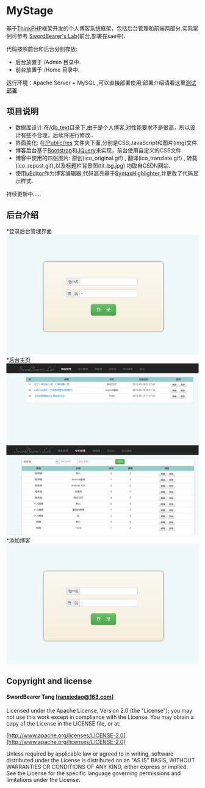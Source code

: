# MyStage

基于[ThinkPHP](https://github.com/liu21st/thinkphp)框架开发的个人博客系统框架，包括后台管理和前端两部分.实际案例可参考 [SwordBearer's Lab](http://www.swordbearer.sinaapp.com)(前台,部署在sae中).

代码按照前台和后台分别存放:
+ 后台放置于 /Admin 目录中.
+ 前台放置于 /Home 目录中.
  
运行环境：Apache Server + MySQL ,可以直接部署使用;部署介绍请看这里[测试部署](https://github.com/SwordBearer/MyStage/blob/master/测试部署.md)

## 项目说明

* 数据库设计:在[/db_text](https://github.com/SwordBearer/MyStage/tree/master/db_text)目录下,由于是个人博客,对性能要求不是很高，所以设计有些不合理，后续将进行修改..
* 界面美化: 在[/Public/res](https://github.com/SwordBearer/MyStage/tree/master/Public/res) 文件夹下面,分别是CSS,JavaScript和图片(img)文件.
* 博客后台基于[Bootstrap](https://github.com/twitter/bootstrap)和[JQuery](https://github.com/jquery/jquery)来实现，前台使用自定义的CSS文件.
* 博客中使用的四张图片: 原创(ico_original.gif) , 翻译(ico_translate.gif) , 转载(ico_repost.gif),以及标题栏背景图(tit_bg.jpg)
均取自CSDN网站.
* 使用[uEditor](https://github.com/campaign/ueditor)作为博客编辑器;代码高亮基于[SyntaxHighlighter](https://github.com/alexgorbatchev/SyntaxHighlighter),并更改了代码显示样式.

持续更新中.....

## 后台介绍

*登录后台管理界面
<img src="https://github.com/SwordBearer/MyStage/blob/master/screenshots/admin_login.png"/>
*后台主页
<img src="https://github.com/SwordBearer/MyStage/blob/master/screenshots/admin_index.png"/>
<img src="https://github.com/SwordBearer/MyStage/blob/master/screenshots/admin_category_manage.png"/>
*添加博客
<img src="https://github.com/SwordBearer/MyStage/blob/master/screenshots/admin_login.png"/>



## Copyright and license

#### SwordBearer Tang [ranxiedao@163.com]

Licensed under the Apache License, Version 2.0 (the "License");
you may not use this work except in compliance with the License.
You may obtain a copy of the License in the LICENSE file, or at:

  [http://www.apache.org/licenses/LICENSE-2.0](http://www.apache.org/licenses/LICENSE-2.0)

Unless required by applicable law or agreed to in writing, software
distributed under the License is distributed on an "AS IS" BASIS,
WITHOUT WARRANTIES OR CONDITIONS OF ANY KIND, either express or implied.
See the License for the specific language governing permissions and
limitations under the License.

